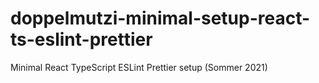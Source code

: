 # doppelmutzi-minimal-setup-react-ts-eslint-prettier

Minimal React TypeScript ESLint Prettier setup (Sommer 2021)
